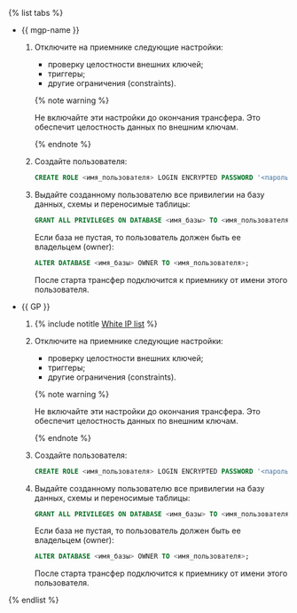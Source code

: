 {% list tabs %}


- {{ mgp-name }}
    
    1. Отключите на приемнике следующие настройки:
        
        * проверку целостности внешних ключей;
        * триггеры;
        * другие ограничения (constraints).

       {% note warning %}

       Не включайте эти настройки до окончания трансфера. Это обеспечит целостность данных по внешним ключам.

       {% endnote %}
    
    1. Создайте пользователя:
    
        ```sql
        CREATE ROLE <имя_пользователя> LOGIN ENCRYPTED PASSWORD '<пароль>';
        ```
    
    1. Выдайте созданному пользователю все привилегии на базу данных, схемы и переносимые таблицы:
    
        ```sql
        GRANT ALL PRIVILEGES ON DATABASE <имя_базы> TO <имя_пользователя>;
        ```
    
       Если база не пустая, то пользователь должен быть ее владельцем (owner):
    
        ```sql
        ALTER DATABASE <имя_базы> OWNER TO <имя_пользователя>;
        ```
    
       После старта трансфер подключится к приемнику от имени этого пользователя.


- {{ GP }}
    
    1. {% include notitle [White IP list](../../configure-white-ip.md) %}
    
    1. Отключите на приемнике следующие настройки:
        
        * проверку целостности внешних ключей;
        * триггеры;
        * другие ограничения (constraints).

       {% note warning %}

       Не включайте эти настройки до окончания трансфера. Это обеспечит целостность данных по внешним ключам.

       {% endnote %}
    
    1. Создайте пользователя:
    
        ```sql
        CREATE ROLE <имя_пользователя> LOGIN ENCRYPTED PASSWORD '<пароль>';
        ```
    
    1. Выдайте созданному пользователю все привилегии на базу данных, схемы и переносимые таблицы:
    
        ```sql
        GRANT ALL PRIVILEGES ON DATABASE <имя_базы> TO <имя_пользователя>;
        ```
    
       Если база не пустая, то пользователь должен быть ее владельцем (owner):
    
        ```sql
        ALTER DATABASE <имя_базы> OWNER TO <имя_пользователя>;
        ```
    
       После старта трансфер подключится к приемнику от имени этого пользователя.

{% endlist %}